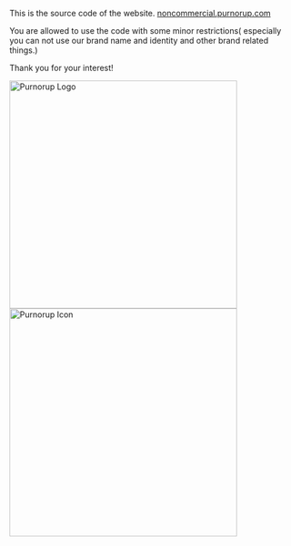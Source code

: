 This is the source code of the website. [noncommercial.purnorup.com](https://noncommercial.purnorup.com/)

You are allowed to use the code with some minor restrictions( especially you can not use our brand name and identity and other brand related things.)

Thank you for your interest!

<img src="https://purnorup.com/purnorup_logo_fill_color.png" alt="Purnorup Logo" width="400">
<img src="https://purnorup.com/logo.png" alt="Purnorup Icon" width="400">
